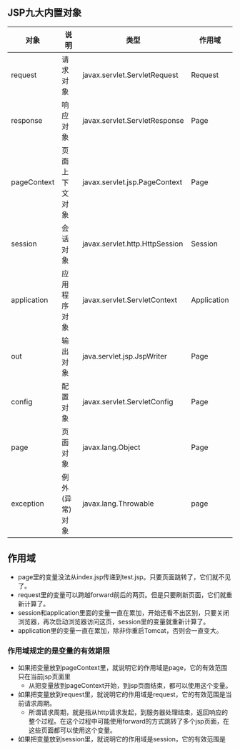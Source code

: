 ## JSP九大内置对象
|对象|说明|类型|作用域|
|-----------|-----------|-----------|-----------|
|request|请求对象|javax.servlet.ServletRequest|Request|
|response|响应对象|javax.servlet.ServletResponse|Page|
|pageContext|页面上下文对象|javax.servlet.jsp.PageContext|Page|
|session|会话对象|javax.servlet.http.HttpSession|Session|
|application|应用程序对象|javax.servlet.ServletContext|Application|
|out|输出对象|java.servlet.jsp.JspWriter|Page|
|config|配置对象|javax.servlet.ServletConfig|Page|
|page|页面对象|javax.lang.Object|Page|
|exception|例外(异常)对象|javax.lang.Throwable|page|

## 作用域
- page里的变量没法从index.jsp传递到test.jsp。只要页面跳转了，它们就不见了。
- request里的变量可以跨越forward前后的两页。但是只要刷新页面，它们就重新计算了。
- session和application里面的变量一直在累加，开始还看不出区别，只要关闭浏览器，再次启动浏览器访问这页，session里的变量就重新计算了。
- application里的变量一直在累加，除非你重启Tomcat，否则会一直变大。
### 作用域规定的是变量的有效期限
- 如果把变量放到pageContext里，就说明它的作用域是page，它的有效范围只在当前jsp页面里
    - 从把变量放到pageContext开始，到jsp页面结束，都可以使用这个变量。
- 如果把变量放到request里，就说明它的作用域是request，它的有效范围是当前请求周期。
    - 所谓请求周期，就是指从http请求发起，到服务器处理结束，返回响应的整个过程。在这个过程中可能使用forward的方式跳转了多个jsp页面，在这些页面都可以使用这个变量。
- 如果把变量放到session里，就说明它的作用域是session，它的有效范围是
